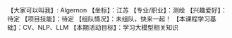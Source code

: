 【大家可以叫我】: Algernon
【坐标】：江苏
【专业/职业】：测绘
【兴趣爱好】： 待定
【项目技能】：待定
【组队情况】：未组队，快来一起！
【本课程学习基础】：CV、NLP、LLM
【本期活动目标】：学习大模型相关知识
